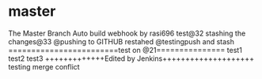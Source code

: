 master
======

The Master Branch
Auto build
webhook by rasi696
test@32
stashing the changes@33
@pushing to GITHUB restahed
@testingpush and stash
========================test on @21===============
test1
test2
test3
+++++++++++++Edited by Jenkins++++++++++++++++++++
testing merge conflict
